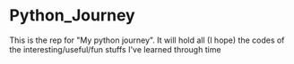# Python_Journey
This is the rep for "My python journey". It will hold all (I hope) the codes of the interesting/useful/fun stuffs I've learned through time
